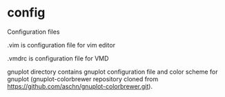 # config
Configuration files

.vim is configuration file for vim editor

.vmdrc is configuration file for VMD

gnuplot directory contains gnuplot configuration file and color scheme for gnuplot (gnuplot-colorbrewer repository cloned from https://github.com/aschn/gnuplot-colorbrewer.git).
